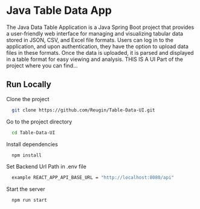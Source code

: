 # Java Table Data App

The Java Data Table Application is a Java Spring Boot project that provides a user-friendly web interface for managing and visualizing tabular data stored in JSON, CSV, and Excel file formats. Users can log in to the application, and upon authentication, they have the option to upload data files in these formats. Once the data is uploaded, it is parsed and displayed in a table format for easy viewing and analysis.
THIS IS A UI Part of the project where you can find...



## Run Locally

Clone the project

```bash
  git clone https://github.com/Reugin/Table-Data-UI.git
```

Go to the project directory

```bash
  cd Table-Data-UI
```

Install dependencies

```bash
  npm install
```

Set Backend Url Path in .env file

```bash
  example REACT_APP_API_BASE_URL = "http://localhost:8080/api"
```

Start the server

```bash
  npm run start
```
